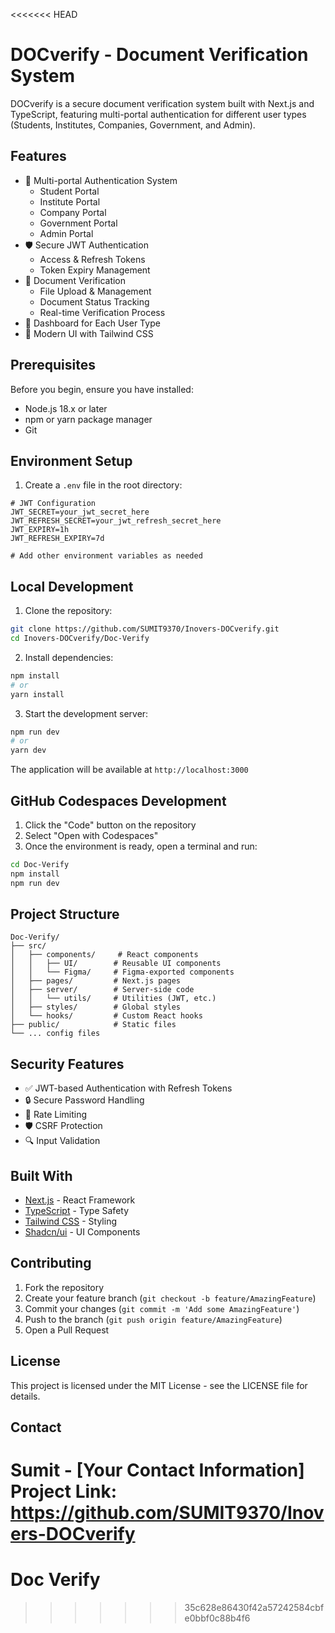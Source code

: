 <<<<<<< HEAD
# DOCverify - Document Verification System

DOCverify is a secure document verification system built with Next.js and TypeScript, featuring multi-portal authentication for different user types (Students, Institutes, Companies, Government, and Admin).

## Features

- 🔐 Multi-portal Authentication System
  - Student Portal
  - Institute Portal
  - Company Portal
  - Government Portal
  - Admin Portal
- 🛡️ Secure JWT Authentication
  - Access & Refresh Tokens
  - Token Expiry Management
- 📄 Document Verification
  - File Upload & Management
  - Document Status Tracking
  - Real-time Verification Process
- 💼 Dashboard for Each User Type
- 🎨 Modern UI with Tailwind CSS

## Prerequisites

Before you begin, ensure you have installed:
- Node.js 18.x or later
- npm or yarn package manager
- Git

## Environment Setup

1. Create a `.env` file in the root directory:
```env
# JWT Configuration
JWT_SECRET=your_jwt_secret_here
JWT_REFRESH_SECRET=your_jwt_refresh_secret_here
JWT_EXPIRY=1h
JWT_REFRESH_EXPIRY=7d

# Add other environment variables as needed
```

## Local Development

1. Clone the repository:
```bash
git clone https://github.com/SUMIT9370/Inovers-DOCverify.git
cd Inovers-DOCverify/Doc-Verify
```

2. Install dependencies:
```bash
npm install
# or
yarn install
```

3. Start the development server:
```bash
npm run dev
# or
yarn dev
```

The application will be available at `http://localhost:3000`

## GitHub Codespaces Development

1. Click the "Code" button on the repository
2. Select "Open with Codespaces"
3. Once the environment is ready, open a terminal and run:
```bash
cd Doc-Verify
npm install
npm run dev
```

## Project Structure

```
Doc-Verify/
├── src/
│   ├── components/     # React components
│   │   ├── UI/        # Reusable UI components
│   │   └── Figma/     # Figma-exported components
│   ├── pages/         # Next.js pages
│   ├── server/        # Server-side code
│   │   └── utils/     # Utilities (JWT, etc.)
│   ├── styles/        # Global styles
│   └── hooks/         # Custom React hooks
├── public/            # Static files
└── ... config files
```

## Security Features

- ✅ JWT-based Authentication with Refresh Tokens
- 🔒 Secure Password Handling
- 🛑 Rate Limiting
- 🛡️ CSRF Protection
- 🔍 Input Validation

## Built With

- [Next.js](https://nextjs.org/) - React Framework
- [TypeScript](https://www.typescriptlang.org/) - Type Safety
- [Tailwind CSS](https://tailwindcss.com/) - Styling
- [Shadcn/ui](https://ui.shadcn.com/) - UI Components

## Contributing

1. Fork the repository
2. Create your feature branch (`git checkout -b feature/AmazingFeature`)
3. Commit your changes (`git commit -m 'Add some AmazingFeature'`)
4. Push to the branch (`git push origin feature/AmazingFeature`)
5. Open a Pull Request

## License

This project is licensed under the MIT License - see the LICENSE file for details.

## Contact

Sumit - [Your Contact Information]
Project Link: https://github.com/SUMIT9370/Inovers-DOCverify
=======
# Doc Verify

>>>>>>> 35c628e86430f42a57242584cbfe0bbf0c88b4f6

